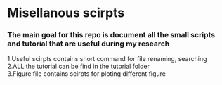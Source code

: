 # Misellanous scirpts
### The main goal for this repo is document all the small scripts and tutorial that are useful during my research 
 
1.Useful scirpts contains short command for file renaming, searching <br>
2.ALL the tutorial can be find in the tutorial folder <br>
3.Figure file contains scirpts for ploting different figure <br>

